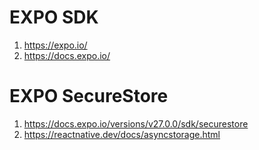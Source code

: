 # EXPO SDK

1. https://expo.io/
2. https://docs.expo.io/

# EXPO SecureStore

1. https://docs.expo.io/versions/v27.0.0/sdk/securestore
2. https://reactnative.dev/docs/asyncstorage.html